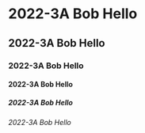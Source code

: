 # 2022-3A Bob Hello
## 2022-3A Bob Hello
### 2022-3A Bob Hello
#### 2022-3A Bob Hello
##### 2022-3A Bob Hello
###### 2022-3A Bob Hello
